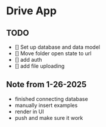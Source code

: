 # Drive App

## TODO

- [] Set up database and data model
- [] Move folder open state to url
- [] add auth
- [] add file uploading

## Note from 1-26-2025
- finished connecting database
- manually insert examples
- render in UI
- push and make sure it work